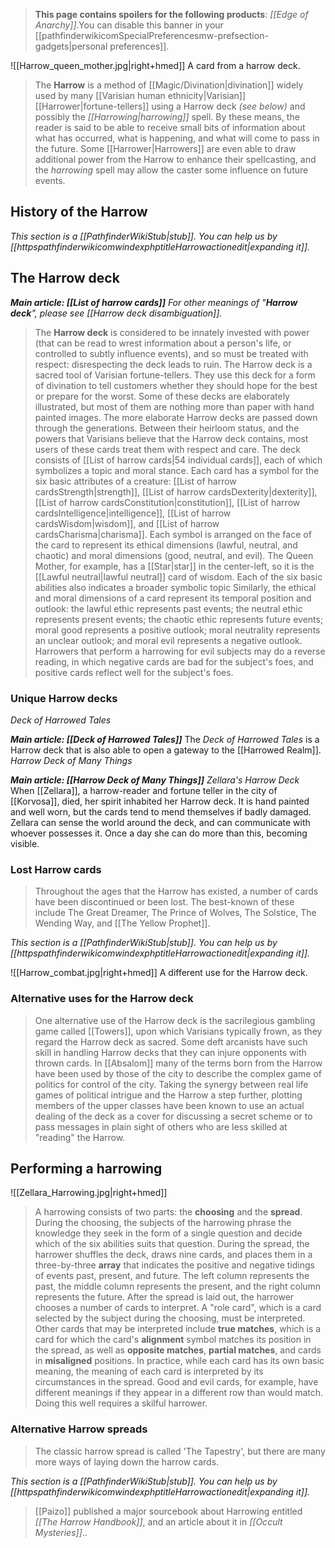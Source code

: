 > **This page contains spoilers for the following products**: *[[Edge of Anarchy]]*.You can disable this banner in your [[pathfinderwikicomSpecialPreferencesmw-prefsection-gadgets|personal preferences]].

![[Harrow_queen_mother.jpg|right+hmed]] 
 A card from a harrow deck.
> The **Harrow** is a method of [[Magic/Divination|divination]] widely used by many [[Varisian human ethnicity|Varisian]] [[Harrower|fortune-tellers]] using a Harrow deck *(see below)* and possibly the *[[Harrowing|harrowing]]* spell.  By these means, the reader is said to be able to receive small bits of information about what has occurred, what is happening, and what will come to pass in the future.  Some [[Harrower|Harrowers]] are even able to draw additional power from the Harrow to enhance their spellcasting, and the *harrowing* spell may allow the caster some influence on future events.



## History of the Harrow



*This section is a [[PathfinderWikiStub|stub]]. You can help us by [[httpspathfinderwikicomwindexphptitleHarrowactionedit|expanding it]].*


## The Harrow deck

***Main article: [[List of harrow cards]]***
*For other meanings of "**Harrow deck**", please see [[Harrow deck disambiguation]].*
> The **Harrow deck** is considered to be innately invested with power (that can be read to wrest information about a person's life, or controlled to subtly influence events), and so must be treated with respect: disrespecting the deck leads to ruin.
> The Harrow deck is a sacred tool of Varisian fortune-tellers. They use this deck for a form of divination to tell customers whether they should hope for the best or prepare for the worst. Some of these decks are elaborately illustrated, but most of them are nothing more than paper with hand painted images. The more elaborate Harrow decks are passed down through the generations. Between their heirloom status, and the powers that Varisians believe that the Harrow deck contains, most users of these cards treat them with respect and care.
> The deck consists of [[List of harrow cards|54 individual cards]], each of which symbolizes a topic and moral stance. Each card has a symbol for the six basic attributes of a creature: [[List of harrow cardsStrength|strength]], [[List of harrow cardsDexterity|dexterity]], [[List of harrow cardsConstitution|constitution]], [[List of harrow cardsIntelligence|intelligence]], [[List of harrow cardsWisdom|wisdom]], and [[List of harrow cardsCharisma|charisma]]. Each symbol is arranged on the face of the card to represent its  ethical dimensions (lawful, neutral, and chaotic) and moral dimensions (good, neutral, and evil). The Queen Mother, for example, has a [[Star|star]] in the center-left, so it is the [[Lawful neutral|lawful neutral]] card of wisdom.
> Each of the six basic abilities also indicates a broader symbolic topic Similarly, the ethical and moral dimensions of a card represent its temporal position and outlook: the lawful ethic represents past events; the neutral ethic represents present events; the chaotic ethic represents future events; moral good represents a positive outlook; moral neutrality represents an unclear outlook; and moral evil represents a negative outlook. Harrowers that perform a harrowing for evil subjects may do a reverse reading, in which negative cards are bad for the subject's foes, and positive cards reflect well for the subject's foes.


### Unique Harrow decks

*Deck of Harrowed Tales*

***Main article: [[Deck of Harrowed Tales]]***
The *Deck of Harrowed Tales* is a Harrow deck that is also able to open a gateway to the [[Harrowed Realm]].
*Harrow Deck of Many Things*

***Main article: [[Harrow Deck of Many Things]]***
*Zellara's Harrow Deck*
When [[Zellara]], a harrow-reader and fortune teller in the city of [[Korvosa]], died, her spirit inhabited her Harrow deck. It is hand painted and well worn, but the cards tend to mend themselves if badly damaged. Zellara can sense the world around the deck, and can communicate with whoever possesses it. Once a day she can do more than this, becoming visible.

### Lost Harrow cards

> Throughout the ages that the Harrow has existed, a number of cards have been discontinued or been lost. The best-known of these include The Great Dreamer, The Prince of Wolves, The Solstice, The Wending Way, and [[The Yellow Prophet]].



*This section is a [[PathfinderWikiStub|stub]]. You can help us by [[httpspathfinderwikicomwindexphptitleHarrowactionedit|expanding it]].*

![[Harrow_combat.jpg|right+hmed]] 
 A different use for the Harrow deck.

### Alternative uses for the Harrow deck

> One alternative use of the Harrow deck is the sacrilegious gambling game called [[Towers]], upon which Varisians typically frown, as they regard the Harrow deck as sacred.
> Some deft arcanists have such skill in handling Harrow decks that they can injure opponents with thrown cards.
> In [[Absalom]] many of the terms born from the Harrow have been used by those of the city to describe the complex game of politics for control of the city. Taking the synergy between real life games of political intrigue and the Harrow a step further, plotting members of the upper classes have been known to use an actual dealing of the deck as a cover for discussing a secret scheme or to pass messages in plain sight of others who are less skilled at "reading" the Harrow. 


## Performing a harrowing

![[Zellara_Harrowing.jpg|right+hmed]] 

> A harrowing consists of two parts: the **choosing** and the **spread**. During the choosing, the subjects of the harrowing phrase the knowledge they seek in the form of a single question and decide which of the six abilities suits that question. During the spread, the harrower shuffles the deck, draws nine cards, and places them in a three-by-three **array** that indicates the positive and negative tidings of events past, present, and future. The left column represents the past, the middle column represents the present, and the right column represents the future.   After the spread is laid out, the harrower chooses a number of cards to interpret. A "role card", which is a card selected by the subject during the choosing, must be interpreted. Other cards that may be interpreted include **true matches**, which is a card for which the card's **alignment** symbol matches its position in the spread, as well as **opposite matches**, **partial matches**, and cards in **misaligned** positions. In practice, while each card has its own basic meaning, the meaning of each card is interpreted by its circumstances in the spread. Good and evil cards, for example, have different meanings if they appear in a different row than would match. Doing this well requires a skilful harrower.


### Alternative Harrow spreads

> The classic harrow spread is called 'The Tapestry', but there are many more ways of laying down the harrow cards.



*This section is a [[PathfinderWikiStub|stub]]. You can help us by [[httpspathfinderwikicomwindexphptitleHarrowactionedit|expanding it]].*


> [[Paizo]] published a major sourcebook about Harrowing entitled *[[The Harrow Handbook]]*, and an article about it in *[[Occult Mysteries]]*..






